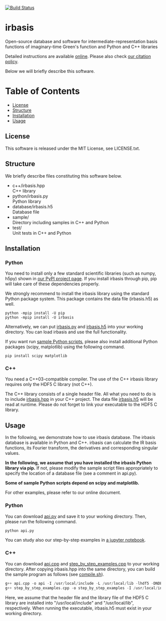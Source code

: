 [![Build Status](https://travis-ci.org/SpM-lab/irbasis.svg?branch=master)](https://travis-ci.org/SpM-lab)

irbasis
======
Open-source database and software for intermediate-representation basis functions of imaginary-time Green's function and Python and C++ libraries

Detailed instructions are available [online](https://github.com/SpM-lab/irbasis/wiki).
Please also check [our citation policy](https://github.com/SpM-lab/irbasis/wiki/Citation-policy).

Below we will briefly describe this software.

# Table of Contents
- [License](#license)
- [Structure](#structure)
- [Installation](#installation)
- [Usage](#usage)

## License
This software is released under the MIT License, see LICENSE.txt. 

## Structure
We briefly describe files constituting this software below.

* c++/irbasis.hpp<br>C++ library
* python/irbasis.py<br>Python library
* database/irbasis.h5<br>Database file
* sample/<br> Directory including samples in C++ and Python
* test/<br>Unit tests in C++ and Python

## Installation
### Python

You need to install only a few standard scientific libraries (such as numpy, h5py) shown in [our PyPI project page](https://pypi.org/project/irbasis/).
If you install irbasis through pip, pip will take care of these dependencies properly.

We strongly recommend to install the irbasis library using the standard Python package system.
This package contains the data file (irbasis.h5) as well.
```
python -mpip install -U pip
python -mpip install -U irbasis
```

Alternatively, we can put [irbasis.py](https://github.com/SpM-lab/irbasis/blob/master/python/irbasis.py) and [irbasis.h5](https://github.com/SpM-lab/irbasis/blob/master/database/irbasis.h5) into your working directory.
You can load irbasis and use the full functionality.

If you want run [sample Python scripts](Samples),
please also install additional Python packages (scipy, matplotlib) using the following command.

```
pip install scipy matplotlib
```


### C++

You need a C++03-compatible compiler.
The use of the C++ irbasis library requires only the HDF5 C library (not C++).

The C++ library consists of a single header file.
All what you need to do is to include [irbasis.hpp](https://github.com/SpM-lab/irbasis/blob/master/c++/irbasis.hpp) in your C++ project.
The data file [irbasis.h5](https://github.com/SpM-lab/irbasis/blob/master/database/irbasis.h5) will be read at runtime.
Please do not forget to link your executable to the HDF5 C library.


## Usage
In the following, we demonstrate how to use irbasis database.
The irbasis database is available in Python and C++.
irbasis can calculate the IR basis functions, its Fourier transform, the derivatives and corresponding singular values.

**In the following, we assume that you have installed the irbasis Python library via pip.**
If not, please modify the sample script files appropriately to specify the location of a database file (see a comment in api.py).

**Some of sample Python scripts depend on scipy and matplotlib.**

For other examples, please refer to our online document.

### Python
You can download [api.py](https://github.com/SpM-lab/irbasis/blob/master/sample/api.py)
and save it to your working directory.
Then, please run the following command.

```python
python api.py
```

You can study also our step-by-step examples in [a jupyter notebook](https://github.com/SpM-lab/irbasis/blob/master/sample/step_by_step_examples.ipynb).

### C++
You can download [api.cpp](https://github.com/SpM-lab/irbasis/blob/master/sample/api.cpp) and [step\_by\_step\_examples.cpp](https://github.com/SpM-lab/irbasis/blob/master/sample/step_by_step_examples.cpp) to your working directory.
After copying irbasis.hpp into the same directory,
you can build the sample program as follows (see [compile.sh](https://github.com/SpM-lab/irbasis/blob/master/sample/compile.sh)).

```c++
g++ api.cpp -o api -I /usr/local/include -L /usr/local/lib -lhdf5 -DNDEBUG -O3
g++ step_by_step_examples.cpp -o step_by_step_examples -I /usr/local/include -L /usr/local/lib -lhdf5 -DNDEBUG -O3
```

Here, we assume that the header file and the library file of the HDF5 C library are installed into "/usr/local/include" and  "/usr/local/lib", respectively.
When running the executable, irbasis.h5 must exist in your working directory.
